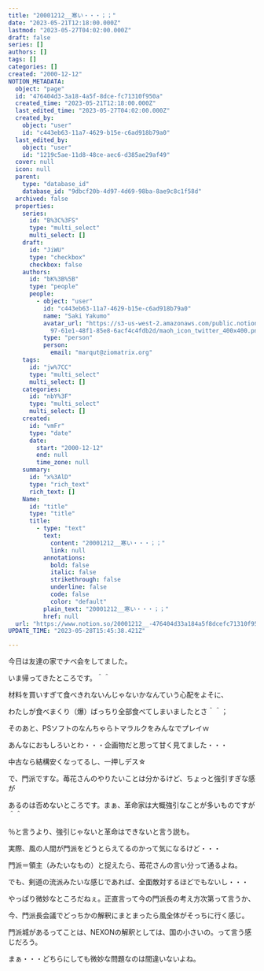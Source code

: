 ```yaml
---
title: "20001212__寒い・・・；；"
date: "2023-05-21T12:18:00.000Z"
lastmod: "2023-05-27T04:02:00.000Z"
draft: false
series: []
authors: []
tags: []
categories: []
created: "2000-12-12"
NOTION_METADATA:
  object: "page"
  id: "476404d3-3a18-4a5f-8dce-fc71310f950a"
  created_time: "2023-05-21T12:18:00.000Z"
  last_edited_time: "2023-05-27T04:02:00.000Z"
  created_by:
    object: "user"
    id: "c443eb63-11a7-4629-b15e-c6ad918b79a0"
  last_edited_by:
    object: "user"
    id: "1219c5ae-11d8-48ce-aec6-d385ae29af49"
  cover: null
  icon: null
  parent:
    type: "database_id"
    database_id: "9dbcf20b-4d97-4d69-98ba-8ae9c8c1f58d"
  archived: false
  properties:
    series:
      id: "B%3C%3FS"
      type: "multi_select"
      multi_select: []
    draft:
      id: "JiWU"
      type: "checkbox"
      checkbox: false
    authors:
      id: "bK%3B%5B"
      type: "people"
      people:
        - object: "user"
          id: "c443eb63-11a7-4629-b15e-c6ad918b79a0"
          name: "Saki Yakumo"
          avatar_url: "https://s3-us-west-2.amazonaws.com/public.notion-static.com/3ad1c4\
            97-61e1-48f1-85e8-6acf4c4fdb2d/maoh_icon_twitter_400x400.png"
          type: "person"
          person:
            email: "marqut@ziomatrix.org"
    tags:
      id: "jw%7CC"
      type: "multi_select"
      multi_select: []
    categories:
      id: "nbY%3F"
      type: "multi_select"
      multi_select: []
    created:
      id: "vmFr"
      type: "date"
      date:
        start: "2000-12-12"
        end: null
        time_zone: null
    summary:
      id: "x%3AlD"
      type: "rich_text"
      rich_text: []
    Name:
      id: "title"
      type: "title"
      title:
        - type: "text"
          text:
            content: "20001212__寒い・・・；；"
            link: null
          annotations:
            bold: false
            italic: false
            strikethrough: false
            underline: false
            code: false
            color: "default"
          plain_text: "20001212__寒い・・・；；"
          href: null
  url: "https://www.notion.so/20001212__-476404d33a184a5f8dcefc71310f950a"
UPDATE_TIME: "2023-05-28T15:45:38.421Z"

---
```

<link rel="stylesheet" href="https://cdn.jsdelivr.net/npm/katex@0.16.2/dist/katex.min.css" integrity="sha384-bYdxxUwYipFNohQlHt0bjN/LCpueqWz13HufFEV1SUatKs1cm4L6fFgCi1jT643X" crossorigin="anonymous">


今日は友達の家でナベ会をしてました。


いま帰ってきたところです。＾＾


材料を買いすぎて食べきれないんじゃないかなんていう心配をよそに、


わたしが食べまくり（爆）ばっちり全部食べてしまいましたとさ＾＾；


そのあと、PSソフトのなんちゃらトマラルクをみんなでプレイｗ


あんなにおもしろいとわ・・・企画物だと思って甘く見てました・・・


中古なら結構安くなってるし、一押しデス☆


で、門派ですな。苺花さんのやりたいことは分かるけど、ちょっと強引すぎな感が


あるのは否めないところです。まぁ、革命家は大概強引なことが多いものですが＾＾


％と言うより、強引じゃないと革命はできないと言う説も。


実際、風の人間が門派をどうとらえてるのかって気になるけど・・・


門派＝領主（みたいなもの）と捉えたら、苺花さんの言い分って通るよね。


でも、剣道の流派みたいな感じであれば、全面敵対するほどでもないし・・・


やっぱり微妙なところだねぇ。正直言って今の門派長の考え方次第って言うか、


今、門派長会議でどっちかの解釈にまとまったら風全体がそっちに行く感じ。


門派城があるってことは、NEXONの解釈としては、国の小さいの。って言う感じだろう。


まぁ・・・どちらにしても微妙な問題なのは間違いないよね。

